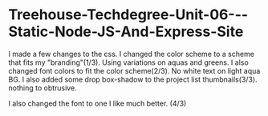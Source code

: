 # Treehouse-Techdegree-Unit-06---Static-Node-JS-And-Express-Site

I made a few changes to the css.  I changed the color scheme to a scheme that fits my "branding"(1/3).  Using variations on aquas and greens.  I also changed font colors to fit the color scheme(2/3).  No white text on light aqua BG.  I also added some drop box-shadow to the project list thumbnails(3/3).  nothing to obtrusive.

I also changed the font to one I like much better.  (4/3)
